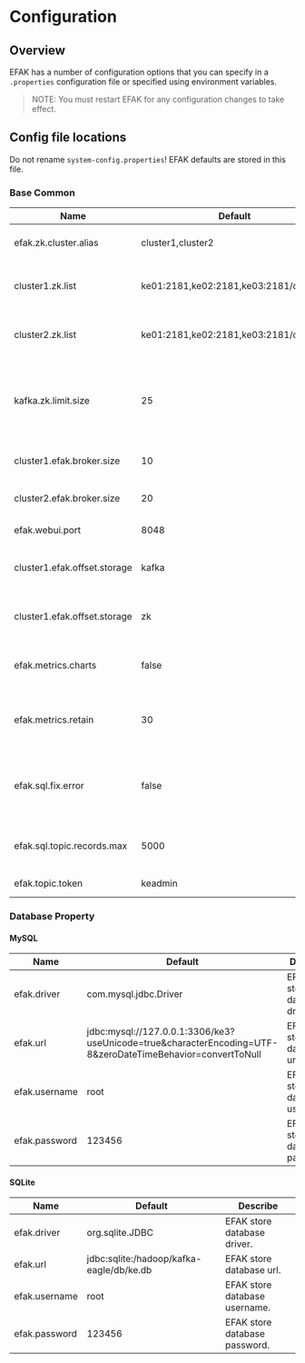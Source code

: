 # Configuration

## Overview

EFAK has a number of configuration options that you can specify in a `.properties` configuration file or specified using environment variables.

> NOTE: You must restart EFAK for any configuration changes to take effect.

## Config file locations

Do not rename `system-config.properties`! EFAK defaults are stored in this file.

### Base Common

| Name | Default | Describe |
| ---- | ------- | -------- |
| efak.zk.cluster.alias | cluster1,cluster2 | Kafka multi cluster alias attribute. |
| cluster1.zk.list | ke01:2181,ke02:2181,ke03:2181/cluster1 | Kafka cluster1 zookeeper address. |
| cluster2.zk.list | ke01:2181,ke02:2181,ke03:2181/cluster2 | Kafka cluster2 zookeeper address. |
| kafka.zk.limit.size | 25 | EFAK maximum number of connections for the Zookeeper client. |
| cluster1.efak.broker.size | 10 | Kafka broker size online list. |
| cluster2.efak.broker.size | 20 | Kafka broker size online list. |
| efak.webui.port | 8048 | EFAK webui port. |
| cluster1.efak.offset.storage | kafka | Kafka offsets stored in kafka. |
| cluster1.efak.offset.storage | zk | Kafka offsets stored in zookeeper. |
| efak.metrics.charts | false | EFAK default disable metrics. |
| efak.metrics.retain | 30 | EFAK default retain metrics data. |
| efak.sql.fix.error | false | EFAK default disable fixed kafka sql query error. |
| efak.sql.topic.records.max | 5000 | EFAK SQL query topic max records. |
| efak.topic.token | keadmin | EFAK delete topic token. |

### Database Property

#### MySQL

| Name | Default | Describe |
| ---- | ------- | -------- |
| efak.driver | com.mysql.jdbc.Driver | EFAK store database driver. |
| efak.url | jdbc:mysql://127.0.0.1:3306/ke3?useUnicode=true&characterEncoding=UTF-8&zeroDateTimeBehavior=convertToNull | EFAK store database url. |
| efak.username | root | EFAK store database username. |
| efak.password | 123456 | EFAK store database password. |

#### SQLite

| Name | Default | Describe |
| ---- | ------- | -------- |
| efak.driver | org.sqlite.JDBC | EFAK store database driver. |
| efak.url | jdbc:sqlite:/hadoop/kafka-eagle/db/ke.db | EFAK store database url. |
| efak.username | root | EFAK store database username. |
| efak.password | 123456 | EFAK store database password. |

